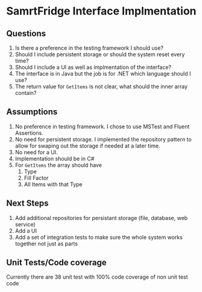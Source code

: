 # SamrtFridge Interface Implmentation

## Questions
1. Is there a preference in the testing framework I should use?
1. Should I include persistent storage or should the system reset every time?
1. Should I include a UI as well as implmentation of the interface?
1. The interface is in Java but the job is for .NET which language should I use?
1. The return value for `GetItems` is not clear, what should the inner array contain?

## Assumptions
1. No preference in testing framework. I chose to use MSTest and Fluent Assertions.
1. No need for persistent storage. I implemented the repository pattern to allow for swaping out the storage if needed at a later time.
1. No need for a UI.
1. Implementation should be in C#
1. For `GetItems` the array should have
   1. Type
   2. Fill Factor
   3. All Items with that Type

## Next Steps
1. Add additional repositories for persistant storage (file, database, web service)
1. Add a UI
1. Add a set of integration tests to make sure the whole system works together not just as parts

## Unit Tests/Code coverage
Currently there are 38 unit test with 100% code coverage of non unit test code
